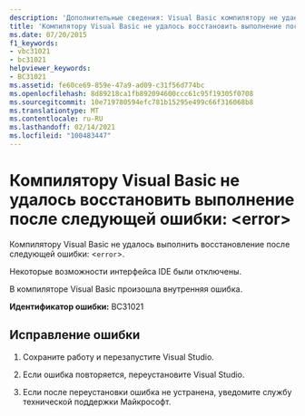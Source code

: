 ```yaml
---
description: 'Дополнительные сведения: Visual Basic компилятору не удается восстановиться после следующей ошибки: <error>'
title: 'Компилятору Visual Basic не удалось восстановить выполнение после следующей ошибки: <error>'
ms.date: 07/20/2015
f1_keywords:
- vbc31021
- bc31021
helpviewer_keywords:
- BC31021
ms.assetid: fe60ce69-859e-47a9-ad09-c31f56d774bc
ms.openlocfilehash: 8d89218ca1fb892094600ccc61c95f19305f0708
ms.sourcegitcommit: 10e719780594efc781b15295e499c66f316068b8
ms.translationtype: MT
ms.contentlocale: ru-RU
ms.lasthandoff: 02/14/2021
ms.locfileid: "100483447"
---
```

# <a name="visual-basic-compiler-is-unable-to-recover-from-the-following-error-error"></a>Компилятору Visual Basic не удалось восстановить выполнение после следующей ошибки: \<error>

Компилятору Visual Basic не удалось выполнить восстановление после следующей ошибки: <`error`>.  
  
 Некоторые возможности интерфейса IDE были отключены.  
  
 В компиляторе Visual Basic произошла внутренняя ошибка.  
  
 **Идентификатор ошибки:** BC31021  
  
## <a name="to-correct-this-error"></a>Исправление ошибки  
  
1. Сохраните работу и перезапустите Visual Studio.  
  
2. Если ошибка повторяется, переустановите Visual Studio.  
  
3. Если после переустановки ошибка не устранена, уведомите службу технической поддержки Майкрософт.  
